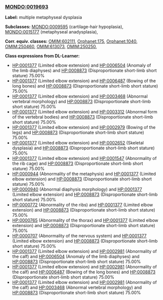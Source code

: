 
### [MONDO:0019693](http://purl.obolibrary.org/obo/MONDO_0019693)
**Label:** multiple metaphyseal dysplasia

**Subclasses:** [MONDO:0009595](http://purl.obolibrary.org/obo/MONDO_0009595) (cartilage-hair hypoplasia), [MONDO:0015177](http://purl.obolibrary.org/obo/MONDO_0015177) (metaphyseal anadysplasia), 

**Corr. equiv. classes:** [OMIM:602111](http://purl.obolibrary.org/obo/OMIM_602111), [Orphanet:175](http://www.orpha.net/ORDO/Orphanet_175), [Orphanet:1040](http://www.orpha.net/ORDO/Orphanet_1040), [OMIM:250460](http://purl.obolibrary.org/obo/OMIM_250460), [OMIM:613073](http://purl.obolibrary.org/obo/OMIM_613073), [OMIM:250250](http://purl.obolibrary.org/obo/OMIM_250250), 

**Class expressions from DL-Learner:**

- [HP:0001377](http://purl.obolibrary.org/obo/HP_0001377) (Limited elbow extension) and [HP:0006504](http://purl.obolibrary.org/obo/HP_0006504) (Anomaly of the limb diaphyses) and [HP:0008873](http://purl.obolibrary.org/obo/HP_0008873) (Disproportionate short-limb short stature) 75.00%
- [HP:0001377](http://purl.obolibrary.org/obo/HP_0001377) (Limited elbow extension) and [HP:0006487](http://purl.obolibrary.org/obo/HP_0006487) (Bowing of the long bones) and [HP:0008873](http://purl.obolibrary.org/obo/HP_0008873) (Disproportionate short-limb short stature) 75.00%
- [HP:0001377](http://purl.obolibrary.org/obo/HP_0001377) (Limited elbow extension) and [HP:0003468](http://purl.obolibrary.org/obo/HP_0003468) (Abnormal vertebral morphology) and [HP:0008873](http://purl.obolibrary.org/obo/HP_0008873) (Disproportionate short-limb short stature) 75.00%
- [HP:0001377](http://purl.obolibrary.org/obo/HP_0001377) (Limited elbow extension) and [HP:0003312](http://purl.obolibrary.org/obo/HP_0003312) (Abnormal form of the vertebral bodies) and [HP:0008873](http://purl.obolibrary.org/obo/HP_0008873) (Disproportionate short-limb short stature) 75.00%
- [HP:0001377](http://purl.obolibrary.org/obo/HP_0001377) (Limited elbow extension) and [HP:0002979](http://purl.obolibrary.org/obo/HP_0002979) (Bowing of the legs) and [HP:0008873](http://purl.obolibrary.org/obo/HP_0008873) (Disproportionate short-limb short stature) 75.00%
- [HP:0001377](http://purl.obolibrary.org/obo/HP_0001377) (Limited elbow extension) and [HP:0002652](http://purl.obolibrary.org/obo/HP_0002652) (Skeletal dysplasia) and [HP:0008873](http://purl.obolibrary.org/obo/HP_0008873) (Disproportionate short-limb short stature) 75.00%
- [HP:0001377](http://purl.obolibrary.org/obo/HP_0001377) (Limited elbow extension) and [HP:0001547](http://purl.obolibrary.org/obo/HP_0001547) (Abnormality of the rib cage) and [HP:0008873](http://purl.obolibrary.org/obo/HP_0008873) (Disproportionate short-limb short stature) 75.00%
- [HP:0000944](http://purl.obolibrary.org/obo/HP_0000944) (Abnormality of the metaphysis) and [HP:0001377](http://purl.obolibrary.org/obo/HP_0001377) (Limited elbow extension) and [HP:0008873](http://purl.obolibrary.org/obo/HP_0008873) (Disproportionate short-limb short stature) 75.00%
- [HP:0000940](http://purl.obolibrary.org/obo/HP_0000940) (Abnormal diaphysis morphology) and [HP:0001377](http://purl.obolibrary.org/obo/HP_0001377) (Limited elbow extension) and [HP:0008873](http://purl.obolibrary.org/obo/HP_0008873) (Disproportionate short-limb short stature) 75.00%
- [HP:0000772](http://purl.obolibrary.org/obo/HP_0000772) (Abnormality of the ribs) and [HP:0001377](http://purl.obolibrary.org/obo/HP_0001377) (Limited elbow extension) and [HP:0008873](http://purl.obolibrary.org/obo/HP_0008873) (Disproportionate short-limb short stature) 75.00%
- [HP:0000765](http://purl.obolibrary.org/obo/HP_0000765) (Abnormality of the thorax) and [HP:0001377](http://purl.obolibrary.org/obo/HP_0001377) (Limited elbow extension) and [HP:0008873](http://purl.obolibrary.org/obo/HP_0008873) (Disproportionate short-limb short stature) 75.00%
- [HP:0000707](http://purl.obolibrary.org/obo/HP_0000707) (Abnormality of the nervous system) and [HP:0001377](http://purl.obolibrary.org/obo/HP_0001377) (Limited elbow extension) and [HP:0008873](http://purl.obolibrary.org/obo/HP_0008873) (Disproportionate short-limb short stature) 75.00%
- [HP:0001377](http://purl.obolibrary.org/obo/HP_0001377) (Limited elbow extension) and [HP:0002981](http://purl.obolibrary.org/obo/HP_0002981) (Abnormality of the calf) and [HP:0006504](http://purl.obolibrary.org/obo/HP_0006504) (Anomaly of the limb diaphyses) and [HP:0008873](http://purl.obolibrary.org/obo/HP_0008873) (Disproportionate short-limb short stature) 75.00%
- [HP:0001377](http://purl.obolibrary.org/obo/HP_0001377) (Limited elbow extension) and [HP:0002981](http://purl.obolibrary.org/obo/HP_0002981) (Abnormality of the calf) and [HP:0006487](http://purl.obolibrary.org/obo/HP_0006487) (Bowing of the long bones) and [HP:0008873](http://purl.obolibrary.org/obo/HP_0008873) (Disproportionate short-limb short stature) 75.00%
- [HP:0001377](http://purl.obolibrary.org/obo/HP_0001377) (Limited elbow extension) and [HP:0002981](http://purl.obolibrary.org/obo/HP_0002981) (Abnormality of the calf) and [HP:0003468](http://purl.obolibrary.org/obo/HP_0003468) (Abnormal vertebral morphology) and [HP:0008873](http://purl.obolibrary.org/obo/HP_0008873) (Disproportionate short-limb short stature) 75.00%


